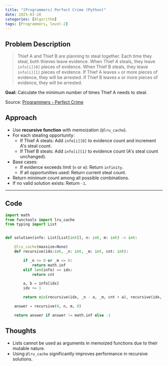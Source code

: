 ```yaml
---
title: "[Programmers] Perfect Crime (Python)"
date: 2025-03-28
categories: [Algorithm]
tags: [Programmers, level-2]
---
```


## Problem Description

> Thief A and Thief B are planning to steal together.
> Each time they steal, both thieves leave evidence.
> When Thief A steals, they leave `info[i][0]` pieces of evidence.
> When Thief B steals, they leave `info[i][1]` pieces of evidence.
> If Thief A leaves `n` or more pieces of evidence, they will be arrested.
> If Thief B leaves `m` or more pieces of evidence, they will be arrested.

**Goal:** Calculate the minimum number of times Thief A needs to steal.

Source: [Programmers - Perfect Crime](https://school.programmers.co.kr/learn/courses/30/lessons/389480)


## Approach

- Use **recursive function** with memoization (`@lru_cache`).
- For each stealing opportunity:
  - If Thief A steals: Add `info[i][0]` to evidence count and increment A's steal count.
  - If Thief B steals: Add `info[i][1]` to evidence count (A's steal count unchanged).
- Base cases:
  - If evidence exceeds limit (`n` or `m`): Return `infinity`.
  - If all opportunities used: Return current steal count.
- Return minimum count among all possible combinations.
- If no valid solution exists: Return `-1`.

***

## Code

```python
import math
from functools import lru_cache
from typing import List


def solution(info: List[List[int]], n: int, m: int) -> int:

    @lru_cache(maxsize=None)
    def recursive(idx:int, _n: int, _m: int, cnt: int):

        if _n <= 0 or _m <= 0:
            return math.inf
        elif len(info) == idx:
            return cnt

        a, b = info[idx]
        idx += 1

        return min(recursive(idx, _n - a, _m, cnt + a), recursive(idx, _n, _m - b, cnt))

    answer = recursive(0, n, m, 0)

    return answer if answer != math.inf else -1
```

## Thoughts

- Lists cannot be used as arguments in memoized functions due to their mutable nature.
- Using `@lru_cache` significantly improves performance in recursive solutions.